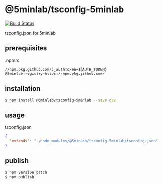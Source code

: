 # @5minlab/tsconfig-5minlab

[![Build Status](https://travis-ci.org/5minlab/tsconfig-5minlab.svg?branch=master)](https://travis-ci.org/5minlab/tsconfig-5minlab)

tsconfig.json for 5minlab

## prerequisites

.npmrc

```
//npm.pkg.github.com/:_authToken=${AUTH_TOKEN}
@5minlab:registry=https://npm.pkg.github.com/
```

## installation

```sh
$ npm install @5minlab/tsconfig-5minlab --save-dev
```

## usage

tsconfig.json

```json
{
  "extends": "./node_modules/@5minlab/tsconfig-5minlab/tsconfig.json"
}
```

## publish

```sh
$ npm version patch
$ npm publish
```
